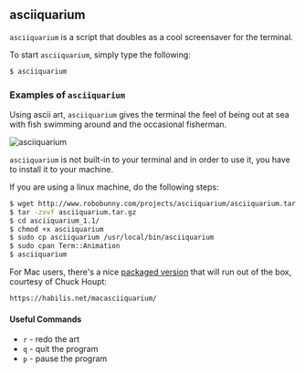 ---
---

asciiquarium
-------
`asciiquarium` is a script that doubles as a cool screensaver for the terminal.

To start `asciiquarium`, simply type the following:

<!-- minimal example -->
~~~bash
$ asciiquarium
~~~

<!--more-->

### Examples of `asciiquarium`

Using ascii art, `asciiquarium` gives the terminal the feel of being out at sea
with fish swimming around and the occasional fisherman.

![asciiquarium](http://www.robobunny.com/projects/asciiquarium/screenshot.png)

`asciiquarium`  is not built-in to your terminal and in order to use it, you have to install it to your machine. 

If you are using a linux machine, do the following steps:

~~~bash
$ wget http://www.robobunny.com/projects/asciiquarium/asciiquarium.tar.gz
$ tar -zxvf asciiquarium.tar.gz
$ cd asciiquarium_1.1/
$ chmod +x asciiquarium
$ sudo cp asciiquarium /usr/local/bin/asciiquarium
$ sudo cpan Term::Animation
$ asciiquarium
~~~

For Mac users, there's a nice [packaged
version](https://habilis.net/macasciiquarium/MacAsciiquarium_1.1.0.dmg) that will run out of the box,
courtesy of Chuck Houpt:

~~~bash
https://habilis.net/macasciiquarium/
~~~

#### Useful Commands
- `r` - redo the art
- `q` - quit the program
- `p` - pause the program
